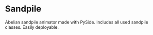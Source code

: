 # Sandpile

Abelian sandpile animator made with PySide. Includes all used sandpile classes. Easily deployable.
